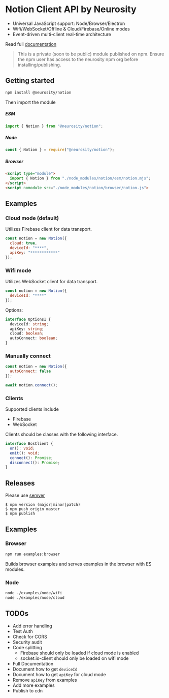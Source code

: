 # Notion Client API by Neurosity

* Universal JavaScript support: Node/Browser/Electron
* Wifi/WebSocket/Offline & Cloud/Firebase/Online modes
* Event-driven multi-client real-time architecture

Read full [documentation](https://github.com/neurosity/doc-notion-api-js)

> This is a private (soon to be public) module published on npm. Ensure the npm user has access to the neurosity npm org before installing/publishing.

## Getting started
```bash
npm install @neurosity/notion
```
Then import the module

##### ESM
``` js
import { Notion } from "@neurosity/notion";
```

##### Node
``` js
const { Notion } = require("@neurosity/notion");
```

##### Browser
``` html
<script type="module">
  import { Notion } from "./node_modules/notion/esm/notion.mjs";
</script>
<script nomodule src="./node_modules/notion/browser/notion.js">
```

## Examples

### Cloud mode  (default)

Utilizes Firebase client for data transport.

``` js
const notion = new Notion({
  cloud: true,
  deviceId: "****",
  apiKey: "************"
});
```

### Wifi mode

Utilizes WebSocket client for data transport.

``` js
const notion = new Notion({
  deviceId: "****"
});
```

Options:

``` ts
interface OptionsI {
  deviceId: string;
  apiKey: string;
  cloud: boolean;
  autoConnect: boolean;
}
```


### Manually connect

``` js
const notion = new Notion({
  autoConnect: false
});

await notion.connect();
```

### Clients

Supported clients include

* Firebase
* WebSocket

Clients should be classes with the following interface.

``` ts
interface BosClient {
  on(): void;
  emit(): void;
  connect(): Promise;
  disconnect(): Promise;
}
``` 

## Releases

Please use [semver](https://docs.npmjs.com/misc/semver)

```
$ npm version (major|minor|patch)
$ npm push origin master
$ npm publish
```

## Examples

### Browser

``` bash
npm run examples:browser
```

Builds browser examples and serves examples in the browser with ES modules.

### Node 

``` bash
node ./examples/node/wifi
node ./examples/node/cloud
```

## TODOs

* Add error handling
* Test Auth
* Check for CORS
* Security audit
* Code splitting
  * Firebase should only be loaded if cloud mode is enabled
  * socket.io-client should only be loaded on wifi mode
* Full Documentation
* Document how to get `deviceId`
* Document how to get `apiKey` for cloud mode
* Remove `apiKey` from examples
* Add more examples
* Publish to cdn
